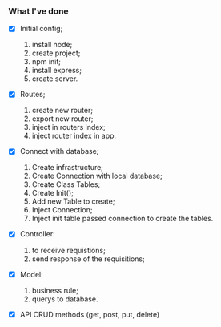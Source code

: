 ### What I've done

- [X] Initial config;
   1. install node;
   2. create project;
   3. npm init;
   4. install express;
   5. create server.
- [X] Routes;
   1. create new router;
   2. export new router;
   3. inject in routers index;
   4. inject router index in app.
- [X] Connect with database;
  1. Create infrastructure;
  2. Create Connection with local database;
  3. Create Class Tables;
  4. Create Init();
  5. Add new Table to create;
  6. Inject Connection;
  7. Inject init table passed connection to create the tables.
- [X] Controller:
   1. to receive requistions;
   2. send response of the requisitions;
- [X] Model:
   1. business rule;
   2. querys to database.

- [X] API CRUD methods (get, post, put, delete)
